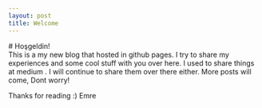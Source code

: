 ```yaml
---
layout: post
title: Welcome
---
```


<div class="message">
  # Hoşgeldin! 
</div>
This is a my new blog that hosted in github pages. I try to share my experiences and some cool stuff with you over here.
I used to share things at medium . I will continue to share them over there either. 
More posts will come, Dont worry!

Thanks for reading :)
Emre 
